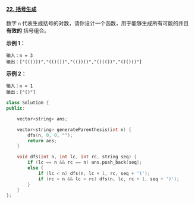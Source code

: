 #### [22. 括号生成](https://leetcode-cn.com/problems/generate-parentheses/)

数字 `n` 代表生成括号的对数，请你设计一个函数，用于能够生成所有可能的并且 **有效的** 括号组合。

**示例 1：**

```
输入：n = 3
输出：["((()))","(()())","(())()","()(())","()()()"]
```

**示例 2：**

```
输入：n = 1
输出：["()"]
```

```C++
class Solution {
public:

    vector<string> ans;

    vector<string> generateParenthesis(int n) {
        dfs(n, 0, 0, "");
        return ans;
    }

    void dfs(int n, int lc, int rc, string seq) {
        if (lc == n && rc == n) ans.push_back(seq);
        else {
            if (lc < n) dfs(n, lc + 1, rc, seq + '(');
            if (rc < n && lc > rc) dfs(n, lc, rc + 1, seq + ')');
        }
    }
};
```

